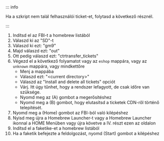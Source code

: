 ::: info

Ha a szkript nem talál felhasználói ticket-et, folytasd a következő résznél.

:::

1. Indítsd el az FBI-t a homebrew listából
2. Válaszd ki az "SD"-t
3. Válaszd ki ezt: "gm9"
4. Majd válaszd ezt: "out"
5. Ott pedig válaszd ezt: "ctrtransfer_tickets"
6. Végezd el a következő folyamatot vagy az `eshop` mappára, vagy az `unknown` mappára, vagy mindkettőre
   - Menj a mappába
   - Válaszd ezt: "\<current directory>"
   - Válaszd az "Install and delete all tickets" opciót
   - Várj. Itt úgy tűnhet, hogy a rendszer lefagyott, de csak időre van szüksége.
   - Nyomd meg az (A) gombot a megerősítéshez
   - Nyomd meg a (B) gombot, hogy elutasítsd a ticketek CDN-ről történő telepítését.
7. Nyomd meg a (Home) gombot az FBI-ból való kilépéshez
8. Nyisd meg újra a Homebrew Launcher-t vagy a Homebrew Launcher ikonnal a HOME Menüben vagy újra követve a IV. részt ezen az oldalon
9. Indítsd el a faketike-et a homebrew listából
10. Ha a faketik befejezte a feldolgozást, nyomd (Start) gombot a kilépéshez
